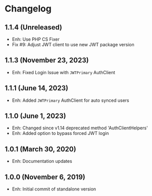 Changelog
=========

1.1.4 (Unreleased)
-------------------------

- Enh: Use PHP CS Fixer
- Fix #9: Adjust JWT client to use new JWT package version

1.1.3 (November 23, 2023)
-------------------------

- Enh: Fixed Login Issue with `JWTPrimary` AuthClient

1.1.1 (June 14, 2023)
--------------------

- Enh: Added `JWTPrimary` AuthClient for auto synced users

1.1.0 (June 1, 2023)
--------------------

- Enh: Changed since v1.14 deprecated method 'AuthClientHelpers'
- Enh: Added option to bypass forced JWT login

1.0.1 (March 30, 2020)
-------------------------

- Enh: Documentation updates

1.0.0 (November 6, 2019)
-------------------------

- Enh: Initial commit of standalone version
